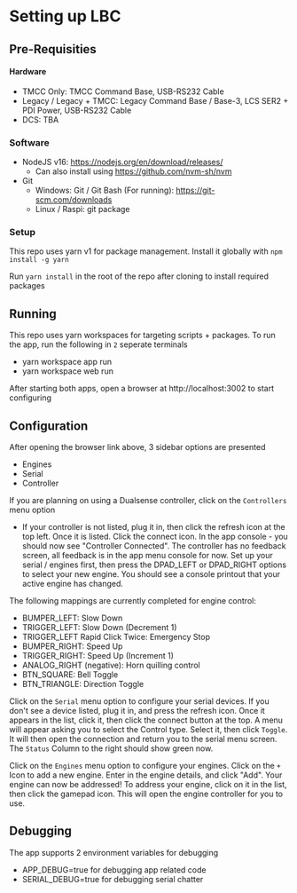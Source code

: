 # Setting up LBC

## Pre-Requisities

#### Hardware

- TMCC Only: TMCC Command Base, USB-RS232 Cable
- Legacy / Legacy + TMCC: Legacy Command Base / Base-3, LCS SER2 + PDI Power, USB-RS232 Cable
- DCS: TBA

### Software

- NodeJS v16: https://nodejs.org/en/download/releases/ 
  - Can also install using https://github.com/nvm-sh/nvm
- Git
  - Windows: Git / Git Bash (For running): https://git-scm.com/downloads
  - Linux / Raspi: git package

### Setup

This repo uses yarn v1 for package management. Install it globally with `npm install -g yarn`

Run `yarn install` in the root of the repo after cloning to install required packages


## Running

This repo uses yarn workspaces for targeting scripts + packages.
To run the app, run the following in `2` seperate terminals

- yarn workspace app run
- yarn workspace web run

After starting both apps, open a browser at http://localhost:3002 to start configuring

## Configuration

After opening the browser link above, 3 sidebar options are presented
- Engines
- Serial
- Controller

If you are planning on using a Dualsense controller, click on the `Controllers` menu option
- If your controller is not listed, plug it in, then click the refresh icon at the top left. Once it is listed. Click the connect icon. In the app console - you should now see "Controller Connected". The controller has no feedback screen, all feedback is in the app menu console for now. Set up your serial / engines first, then press the DPAD_LEFT or DPAD_RIGHT options to select your new engine. You should see a console printout that your active engine has changed.

The following mappings are currently completed for engine control:
- BUMPER_LEFT: Slow Down
- TRIGGER_LEFT: Slow Down (Decrement 1)
- TRIGGER_LEFT Rapid Click Twice: Emergency Stop
- BUMPER_RIGHT: Speed Up
- TRIGGER_RIGHT: Speed Up (Increment 1)
- ANALOG_RIGHT (negative): Horn quilling control
- BTN_SQUARE: Bell Toggle
- BTN_TRIANGLE: Direction Toggle

Click on the `Serial` menu option to configure your serial devices. If you don't see a device listed, plug it in, and press the refresh icon. Once it appears in the list, click it, then click the connect button at the top. A menu will appear asking you to select the Control type. Select it, then click `Toggle`. It will then open the connection and return you to the serial menu screen. The `Status` Column to the right should show green now.

Click on the `Engines` menu option to configure your engines. Click on the `+` Icon to add a new engine. Enter in the engine details, and click "Add". Your engine can now be addressed! To address your engine, click on it in the list, then click the gamepad icon. This will open the engine controller for you to use.

## Debugging

The app supports 2 environment variables for debugging
- APP_DEBUG=true for debugging app related code
- SERIAL_DEBUG=true for debugging serial chatter
